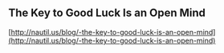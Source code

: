 ## The Key to Good Luck Is an Open Mind
  
  [http://nautil.us/blog/-the-key-to-good-luck-is-an-open-mind](http://nautil.us/blog/-the-key-to-good-luck-is-an-open-mind)